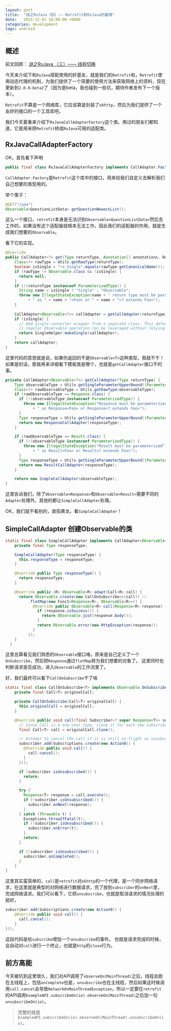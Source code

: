```yaml
---
layout: post
title:  "谜之RxJava（四）—— Retrofit和RxJava的基情"
date:   2015-12-01 18:00:00 +0800
categories: development
tags: android
---
```


## 概述

前文回顾： [谜之RxJava （三）—— 线程切换](http://segmentfault.com/a/1190000004051191)

今天来介绍下和`RxJava`搭配使用的好基友，就是我们的`Retrofit`啦，`Retrofit`使用动态代理的机制，为我们提供了一个简要的使用方法来获取网络上的资料，现在更新到`2.0.0-beta2`了（因为是beta，我也碰到一些坑，期待作者发布下一个版本）。

`Retrofit`不算是一个网络库，它应该算是封装了`okhttp`，然后为我们提供了一个友好的接口的一个工具库吧。

我们今天着重来介绍下`RxJavaCallAdapterFactory`这个类。用过的朋友们都知道，它是用来把`Retrofit`转成`RxJava`可用的适配类。

## RxJavaCallAdapterFactory
OK，首先看下声明
```java
public final class RxJavaCallAdapterFactory implements CallAdapter.Factory
```
`CallAdapter.Factory`是`Retrofit`这个库中的接口，用来给我们自定义去解析我们自己想要的类型用的。

举个栗子：

```java
@GET("/aaa")
Observable<QuestionListData> getQuestionNewestList();
```

这么一个接口，`retrofit`本身是无法识别`Observable<QuestionListData>`然后去工作的，如果没有这个适配器就根本无法工作，因此我们的适配器的作用，就是生成我们想要的`Observable`。

看下它的实现。

```java
@Override
public CallAdapter<?> get(Type returnType, Annotation[] annotations, Retrofit retrofit) {
    Class<?> rawType = Utils.getRawType(returnType);
    boolean isSingle = "rx.Single".equals(rawType.getCanonicalName());
    if (rawType != Observable.class && !isSingle) {
      return null;
    }
    if (!(returnType instanceof ParameterizedType)) {
      String name = isSingle ? "Single" : "Observable";
      throw new IllegalStateException(name + " return type must be parameterized"
          + " as " + name + "<Foo> or " + name + "<? extends Foo>");
    }
    
    CallAdapter<Observable<?>> callAdapter = getCallAdapter(returnType);
    if (isSingle) {
      // Add Single-converter wrapper from a separate class. This defers classloading such that
      // regular Observable operation can be leveraged without relying on this unstable RxJava API.
      return SingleHelper.makeSingle(callAdapter);
    }
    return callAdapter;
}
```

这里代码的意思就是说，如果你返回的不是`Observable<T>`这种类型，我就不干！
如果是的话，那我再来详细看下模板类是哪个，也就是`getCallAdapter`接口干的事。


```java
private CallAdapter<Observable<?>> getCallAdapter(Type returnType) {
    Type observableType = Utils.getSingleParameterUpperBound((ParameterizedType) returnType);
    Class<?> rawObservableType = Utils.getRawType(observableType);
    if (rawObservableType == Response.class) {
      if (!(observableType instanceof ParameterizedType)) {
        throw new IllegalStateException("Response must be parameterized"
            + " as Response<Foo> or Response<? extends Foo>");
      }
      Type responseType = Utils.getSingleParameterUpperBound((ParameterizedType) observableType);
      return new ResponseCallAdapter(responseType);
    }

    if (rawObservableType == Result.class) {
      if (!(observableType instanceof ParameterizedType)) {
        throw new IllegalStateException("Result must be parameterized"
            + " as Result<Foo> or Result<? extends Foo>");
      }
      Type responseType = Utils.getSingleParameterUpperBound((ParameterizedType) observableType);
      return new ResultCallAdapter(responseType);
    }

    return new SimpleCallAdapter(observableType);
}
```

这里告诉我们，除了`Observable<Response>`和`Observable<Result>`需要不同的`Adapter`处理外，其他的都让`SimpleCallAdapter`处理。

OK，我们就不看别的，直捣黄龙，看`SimpleCallAdapter`！

## SimpleCallAdapter 创建Observable的类

```java
static final class SimpleCallAdapter implements CallAdapter<Observable<?>> {
    private final Type responseType;

    SimpleCallAdapter(Type responseType) {
      this.responseType = responseType;
    }

    @Override public Type responseType() {
      return responseType;
    }

    @Override public <R> Observable<R> adapt(Call<R> call) {
      return Observable.create(new CallOnSubscribe<>(call)) //
          .flatMap(new Func1<Response<R>, Observable<R>>() {
            @Override public Observable<R> call(Response<R> response) {
              if (response.isSuccess()) {
                return Observable.just(response.body());
              }
              return Observable.error(new HttpException(response));
            }
          });
    }
  }
```

这里总算看见我们熟悉的`Observable`接口咯，原来是自己定义了一个`OnSubscribe`，然后把`Response`通过`flatMap`转为我们想要的对象了。 这里同时也判断请求是否成功，进入`Observable`的工作流里了。

好，我们最终可以看下`CallOnSubscribe`干了啥

```java
static final class CallOnSubscribe<T> implements Observable.OnSubscribe<Response<T>> {
    private final Call<T> originalCall;

    private CallOnSubscribe(Call<T> originalCall) {
      this.originalCall = originalCall;
    }

    @Override public void call(final Subscriber<? super Response<T>> subscriber) {
      // Since Call is a one-shot type, clone it for each new subscriber.
      final Call<T> call = originalCall.clone();

      // Attempt to cancel the call if it is still in-flight on unsubscription.
      subscriber.add(Subscriptions.create(new Action0() {
        @Override public void call() {
          call.cancel();
        }
      }));

      if (subscriber.isUnsubscribed()) {
        return;
      }

      try {
        Response<T> response = call.execute();
        if (!subscriber.isUnsubscribed()) {
          subscriber.onNext(response);
        }
      } catch (Throwable t) {
        Exceptions.throwIfFatal(t);
        if (!subscriber.isUnsubscribed()) {
          subscriber.onError(t);
        }
        return;
      }

      if (!subscriber.isUnsubscribed()) {
        subscriber.onCompleted();
      }
    }
}
```

这里其实蛮简单的，`call`是`retrofit`对`okhttp`的一个代理，是一个同步网络请求，在这里就是典型的对网络进行数据请求，完了放到`subscriber`的`onNext`里，完成网络请求。我们可以看下，它把`unsubscribe`，也就是取消请求的情况处理的挺好。
```java
subscriber.add(Subscriptions.create(new Action0() {
    @Override public void call() {
      call.cancel();
    }
}));
```
这段代码是给`subscribe`增加一个`unsubscribe`的事件。 也就是请求完成的时候，会自动对`call`进行一个终止，也就是`http`的`close`行为。

## 前方高能

今天被坑到这里很久，我们对API调用了`observeOn(MainThread)`之后，线程会跑在主线程上，包括`onComplete`也是，`unsubscribe`也在主线程，然后如果这时候调用`call.cancel`会导致`NetworkOnMainThreadException`，所以一定要在`retrofit`的API调用`ExampleAPI.subscribeOn(io).observeOn(MainThread)`之后加一句`unsubscribeOn(io)`。

> 完整的就是`ExampleAPI.subscribeOn(io).observeOn(MainThread).unsubscribeOn(io)`。